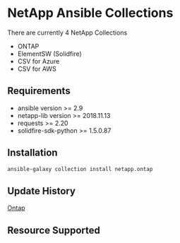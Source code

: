 # NetApp Ansible Collections

There are currently 4 NetApp Collections
* ONTAP
* ElementSW (Solidfire)
* CSV for Azure
* CSV for AWS

## Requirements
- ansible version >= 2.9
- netapp-lib version >= 2018.11.13
- requests >= 2.20
- solidfire-sdk-python >= 1.5.0.87

## Installation
```bash
ansible-galaxy collection install netapp.ontap
```

## Update History
[Ontap](https://github.com/ansible/ansible_collections_netapp/blob/master/ansible_collections/netapp/ontap/README.md)

## Resource Supported

